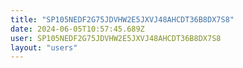 ```yaml
---
title: "SP105NEDF2G75JDVHW2E5JXVJ48AHCDT36B8DX7S8"
date: 2024-06-05T10:57:45.689Z
user: SP105NEDF2G75JDVHW2E5JXVJ48AHCDT36B8DX7S8
layout: "users"
---
```

    